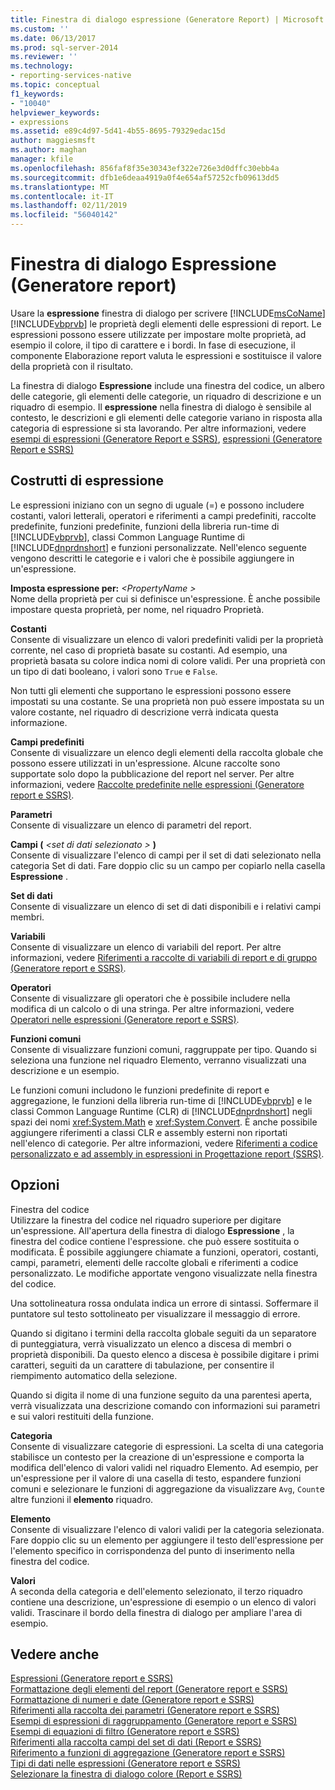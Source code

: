 ```yaml
---
title: Finestra di dialogo espressione (Generatore Report) | Microsoft Docs
ms.custom: ''
ms.date: 06/13/2017
ms.prod: sql-server-2014
ms.reviewer: ''
ms.technology:
- reporting-services-native
ms.topic: conceptual
f1_keywords:
- "10040"
helpviewer_keywords:
- expressions
ms.assetid: e89c4d97-5d41-4b55-8695-79329edac15d
author: maggiesmsft
ms.author: maghan
manager: kfile
ms.openlocfilehash: 856faf8f35e30343ef322e726e3d0dffc30ebb4a
ms.sourcegitcommit: dfb1e6deaa4919a0f4e654af57252cfb09613dd5
ms.translationtype: MT
ms.contentlocale: it-IT
ms.lasthandoff: 02/11/2019
ms.locfileid: "56040142"
---
```

# <a name="expression-dialog-box-report-builder"></a>Finestra di dialogo Espressione (Generatore report)
  Usare la **espressione** finestra di dialogo per scrivere [!INCLUDE[msCoName](../includes/msconame-md.md)] [!INCLUDE[vbprvb](../includes/vbprvb-md.md)] le proprietà degli elementi delle espressioni di report. Le espressioni possono essere utilizzate per impostare molte proprietà, ad esempio il colore, il tipo di carattere e i bordi. In fase di esecuzione, il componente Elaborazione report valuta le espressioni e sostituisce il valore della proprietà con il risultato.  
  
 La finestra di dialogo **Espressione** include una finestra del codice, un albero delle categorie, gli elementi delle categorie, un riquadro di descrizione e un riquadro di esempio. Il **espressione** nella finestra di dialogo è sensibile al contesto, le descrizioni e gli elementi delle categorie variano in risposta alla categoria di espressione si sta lavorando. Per altre informazioni, vedere [esempi di espressioni &#40;Generatore Report e SSRS&#41;](report-design/expression-examples-report-builder-and-ssrs.md), [espressioni &#40;Generatore Report e SSRS&#41;](report-design/expressions-report-builder-and-ssrs.md)  
  
## <a name="expression-constructs"></a>Costrutti di espressione  
 Le espressioni iniziano con un segno di uguale (=) e possono includere costanti, valori letterali, operatori e riferimenti a campi predefiniti, raccolte predefinite, funzioni predefinite, funzioni della libreria run-time di [!INCLUDE[vbprvb](../includes/vbprvb-md.md)], classi Common Language Runtime di [!INCLUDE[dnprdnshort](../includes/dnprdnshort-md.md)] e funzioni personalizzate. Nell'elenco seguente vengono descritti le categorie e i valori che è possibile aggiungere in un'espressione.  
  
 **Imposta espressione per:**  _\<PropertyName >_  
 Nome della proprietà per cui si definisce un'espressione. È anche possibile impostare questa proprietà, per nome, nel riquadro Proprietà.  
  
 **Costanti**  
 Consente di visualizzare un elenco di valori predefiniti validi per la proprietà corrente, nel caso di proprietà basate su costanti. Ad esempio, una proprietà basata su colore indica nomi di colore validi. Per una proprietà con un tipo di dati booleano, i valori sono `True` e `False`.  
  
 Non tutti gli elementi che supportano le espressioni possono essere impostati su una costante. Se una proprietà non può essere impostata su un valore costante, nel riquadro di descrizione verrà indicata questa informazione.  
  
 **Campi predefiniti**  
 Consente di visualizzare un elenco degli elementi della raccolta globale che possono essere utilizzati in un'espressione. Alcune raccolte sono supportate solo dopo la pubblicazione del report nel server. Per altre informazioni, vedere [Raccolte predefinite nelle espressioni &#40;Generatore report e SSRS&#41;](report-design/built-in-collections-in-expressions-report-builder.md).  
  
 **Parametri**  
 Consente di visualizzare un elenco di parametri del report.  
  
 **Campi (**  _\<set di dati selezionato >_ **)**  
 Consente di visualizzare l'elenco di campi per il set di dati selezionato nella categoria Set di dati. Fare doppio clic su un campo per copiarlo nella casella **Espressione** .  
  
 **Set di dati**  
 Consente di visualizzare un elenco di set di dati disponibili e i relativi campi membri.  
  
 **Variabili**  
 Consente di visualizzare un elenco di variabili del report. Per altre informazioni, vedere [Riferimenti a raccolte di variabili di report e di gruppo &#40;Generatore report e SSRS&#41;](report-design/built-in-collections-report-and-group-variables-references-report-builder.md).  
  
 **Operatori**  
 Consente di visualizzare gli operatori che è possibile includere nella modifica di un calcolo o di una stringa. Per altre informazioni, vedere [Operatori nelle espressioni &#40;Generatore report e SSRS&#41;](report-design/operators-in-expressions-report-builder-and-ssrs.md).  
  
 **Funzioni comuni**  
 Consente di visualizzare funzioni comuni, raggruppate per tipo. Quando si seleziona una funzione nel riquadro Elemento, verranno visualizzati una descrizione e un esempio.  
  
 Le funzioni comuni includono le funzioni predefinite di report e aggregazione, le funzioni della libreria run-time di [!INCLUDE[vbprvb](../includes/vbprvb-md.md)] e le classi Common Language Runtime (CLR) di [!INCLUDE[dnprdnshort](../includes/dnprdnshort-md.md)] negli spazi dei nomi <xref:System.Math> e <xref:System.Convert>. È anche possibile aggiungere riferimenti a classi CLR e assembly esterni non riportati nell'elenco di categorie. Per altre informazioni, vedere [Riferimenti a codice personalizzato e ad assembly in espressioni in Progettazione report &#40;SSRS&#41;](report-design/custom-code-and-assembly-references-in-expressions-in-report-designer-ssrs.md).  
  
## <a name="options"></a>Opzioni  
 Finestra del codice  
 Utilizzare la finestra del codice nel riquadro superiore per digitare un'espressione. All'apertura della finestra di dialogo **Espressione** , la finestra del codice contiene l'espressione. che può essere sostituita o modificata. È possibile aggiungere chiamate a funzioni, operatori, costanti, campi, parametri, elementi delle raccolte globali e riferimenti a codice personalizzato. Le modifiche apportate vengono visualizzate nella finestra del codice.  
  
 Una sottolineatura rossa ondulata indica un errore di sintassi. Soffermare il puntatore sul testo sottolineato per visualizzare il messaggio di errore.  
  
 Quando si digitano i termini della raccolta globale seguiti da un separatore di punteggiatura, verrà visualizzato un elenco a discesa di membri o proprietà disponibili. Da questo elenco a discesa è possibile digitare i primi caratteri, seguiti da un carattere di tabulazione, per consentire il riempimento automatico della selezione.  
  
 Quando si digita il nome di una funzione seguito da una parentesi aperta, verrà visualizzata una descrizione comando con informazioni sui parametri e sui valori restituiti della funzione.  
  
 **Categoria**  
 Consente di visualizzare categorie di espressioni. La scelta di una categoria stabilisce un contesto per la creazione di un'espressione e comporta la modifica dell'elenco di valori validi nel riquadro Elemento. Ad esempio, per un'espressione per il valore di una casella di testo, espandere funzioni comuni e selezionare le funzioni di aggregazione da visualizzare `Avg`, `Count`e altre funzioni il **elemento** riquadro.  
  
 **Elemento**  
 Consente di visualizzare l'elenco di valori validi per la categoria selezionata. Fare doppio clic su un elemento per aggiungere il testo dell'espressione per l'elemento specifico in corrispondenza del punto di inserimento nella finestra del codice.  
  
 **Valori**  
 A seconda della categoria e dell'elemento selezionato, il terzo riquadro contiene una descrizione, un'espressione di esempio o un elenco di valori validi. Trascinare il bordo della finestra di dialogo per ampliare l'area di esempio.  
  
## <a name="see-also"></a>Vedere anche  
 [Espressioni &#40;Generatore report e SSRS&#41;](report-design/expressions-report-builder-and-ssrs.md)   
 [Formattazione degli elementi del report &#40;Generatore report e SSRS&#41;](report-design/formatting-report-items-report-builder-and-ssrs.md)   
 [Formattazione di numeri e date &#40;Generatore report e SSRS&#41;](report-design/formatting-numbers-and-dates-report-builder-and-ssrs.md)   
 [Riferimenti alla raccolta dei parametri &#40;Generatore report e SSRS&#41;](report-design/built-in-collections-parameters-collection-references-report-builder.md)   
 [Esempi di espressioni di raggruppamento &#40;Generatore report e SSRS&#41;](report-design/group-expression-examples-report-builder-and-ssrs.md)   
 [Esempi di equazioni di filtro &#40;Generatore report e SSRS&#41;](report-design/filter-equation-examples-report-builder-and-ssrs.md)   
 [Riferimenti alla raccolta campi del set di dati &#40;Report e SSRS&#41;](report-design/built-in-collections-dataset-fields-collection-references-report-builder.md)   
 [Riferimento a funzioni di aggregazione &#40;Generatore report e SSRS&#41;](report-design/report-builder-functions-aggregate-functions-reference.md)   
 [Tipi di dati nelle espressioni &#40;Generatore report e SSRS&#41;](report-design/data-types-in-expressions-report-builder-and-ssrs.md)   
 [Selezionare la finestra di dialogo colore &#40;Report e SSRS&#41;](../../2014/reporting-services/select-color-dialog-box-report-builder-and-ssrs.md)  
  
  
